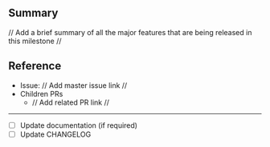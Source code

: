 ## Summary

// Add a brief summary of all the major features that are being released in this milestone //

## Reference

- Issue: // Add master issue link //
- Children PRs
  - // Add related PR link //

---

- [ ] Update documentation (if required)
- [ ] Update CHANGELOG
